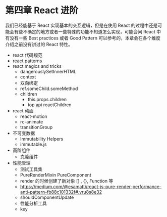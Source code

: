 # 第四章 React 进阶

我们已经能基于 React 实现基本的交互逻辑，但是在使用 React 的过程中还是可能会有些不确定的地方或者一些特殊的功能不知道怎么实现，可能会问 React 中有没有一些 Best practices 或者 Good Pattern 可以参考的，本章会在各个维度介绍之前没有讲过的 React 特性。

- react 代码规范
- react patterns 
- react magics and tricks
    - dangerouslySetInnerHTML
    - context
    - 双向绑定
    - ref.someChild.someMethod
    - children
        - this.props.children
        - top api reactChildren
- react 动画
    - react-motion
    - rc-animate
    - transitionGroup   
- 不可变数据
    - Immutability Helpers
    - immutable.js
- 高阶组件 
    - 克隆组件
- 性能管理
    - 测试工具集
    - PureRenderMixin PureComponent
    - render 的时候创建了新对象  [] , {}, Function 等
    - https://medium.com/@esamatti/react-js-pure-render-performance-anti-pattern-fb88c101332f#.vru8s8e32
    - shouldComponentUpdate
    - 性能分析工具
    - key

